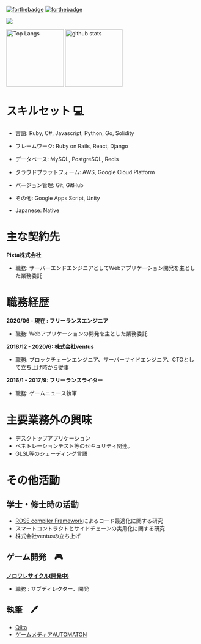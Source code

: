 [![forthebadge](https://forthebadge.com/images/badges/powered-by-coffee.svg)](https://forthebadge.com) [![forthebadge](https://forthebadge.com/images/badges/for-you.svg)](https://forthebadge.com)
<p align="left">
  <a href="https://skillicons.dev">
   <img src="https://skillicons.dev/icons?i=js,ruby,python,cs,solidity,nim,go,aws,mysql,postgres,emacs,vscode" />
  </a>
</p>
<p align="left"> 
  <img alt="Top Langs" height="150px" src="https://github-readme-stats.vercel.app/api/top-langs/?username=imtan&layout=compact&show_icons=true&theme=onedark" />
  <img alt="github stats" height="150px" src="https://github-readme-stats.vercel.app/api?username=imtan&theme=onedark&show_icons=ture&count_private=true" />
</p>

# スキルセット 💻
- 言語: Ruby, C#, Javascript, Python, Go, Solidity
- フレームワーク: Ruby on Rails, React, Django
- データベース: MySQL, PostgreSQL, Redis
- クラウドプラットフォーム: AWS, Google Cloud Platform
- バージョン管理: Git, GitHub
- その他: Google Apps Script, Unity

- Japanese: Native

# 主な契約先
**Pixta株式会社**
- 職務: サーバーエンドエンジニアとしてWebアプリケーション開発を主とした業務委託

# 職務経歴

**2020/06 - 現在 : フリーランスエンジニア**
- 職務: Webアプリケーションの開発を主とした業務委託
 
**2018/12 - 2020/6: 株式会社ventus**
- 職務: ブロックチェーンエンジニア、サーバーサイドエンジニア、CTOとして立ち上げ時から従事

**2016/1 - 2017/9: フリーランスライター**
- 職務: ゲームニュース執筆

# 主要業務外の興味
- デスクトップアプリケーション
- ペネトレーションテスト等のセキュリティ関連。
- GLSL等のシェーディング言語
 
# その他活動

## 学士・修士時の活動
- [ROSE compiler Framework](https://en.wikipedia.org/wiki/ROSE_(compiler_framework))によるコード最適化に関する研究
- スマートコントラクトとサイドチェーンの実用化に関する研究
- 株式会社ventusの立ち上げ

## ゲーム開発　🎮
**[ノロワレサイクル(開発中)](https://store.steampowered.com/app/2183820/_/)**

- 職務 : サブディレクター、開発

## 執筆　🖊️
* [Qiita](https://qiita.com/imtanization)
* [ゲームメディアAUTOMATON](https://automaton-media.com/author/shun-kurosawa/)
